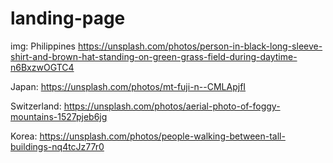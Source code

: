 # landing-page


img:
Philippines https://unsplash.com/photos/person-in-black-long-sleeve-shirt-and-brown-hat-standing-on-green-grass-field-during-daytime-n6BxzwOGTC4

Japan: https://unsplash.com/photos/mt-fuji-n--CMLApjfI

Switzerland: https://unsplash.com/photos/aerial-photo-of-foggy-mountains-1527pjeb6jg

Korea: https://unsplash.com/photos/people-walking-between-tall-buildings-nq4tcJz77r0
